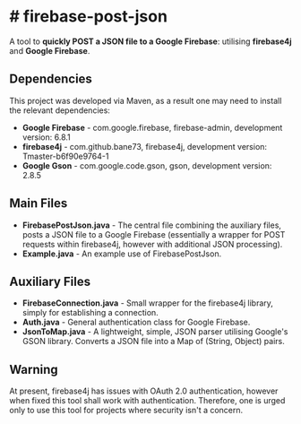 # # firebase-post-json

A tool to **quickly POST a JSON file to a Google Firebase**: utilising **firebase4j** and **Google Firebase**.

## Dependencies

This project was developed via Maven, as a result one may need to install the relevant dependencies:

 - **Google Firebase** - com.google.firebase, firebase-admin, development version: 6.8.1
 - **firebase4j** - com.github.bane73, firebase4j, development version: Tmaster-b6f90e9764-1
 - **Google Gson** - com.google.code.gson, gson, development version: 2.8.5

## Main Files
 - **FirebasePostJson.java** - The central file combining the auxiliary files, posts a JSON file to a Google Firebase (essentially a wrapper for POST requests within firebase4j, however with additional JSON processing).
 - **Example.java** - An example use of FirebasePostJson.
 
## Auxiliary Files
 - **FirebaseConnection.java** - Small wrapper for the firebase4j library, simply for establishing a connection.
 - **Auth.java** - General authentication class for Google Firebase.
 - **JsonToMap.java** - A lightweight, simple, JSON parser utilising Google's GSON library. Converts a JSON file into a Map of (String, Object) pairs.
 
 ## Warning
 
At present, firebase4j has issues with OAuth 2.0 authentication, however when fixed this tool shall work with authentication. Therefore, one is urged only to use this tool for projects where security isn't a concern.
